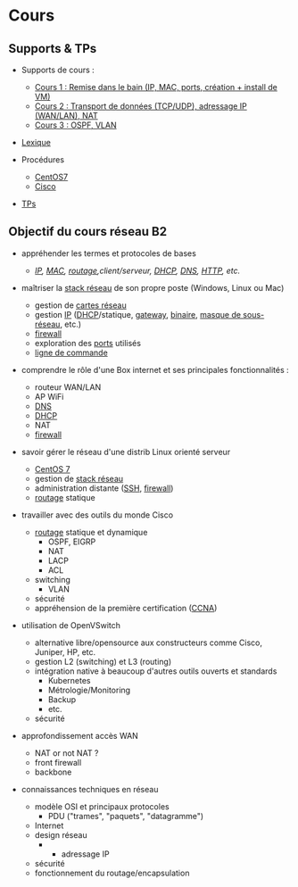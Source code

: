 # Cours
## Supports & TPs

* Supports de cours : 
  * [Cours 1 : Remise dans le bain (IP, MAC, ports, création + install de VM)](./1.md)
  * [Cours 2 : Transport de données (TCP/UDP), adressage IP (WAN/LAN), NAT](./2.md)
  * [Cours 3 : OSPF, VLAN](./3.md)

* [Lexique](./lexique.md)

* Procédures
  * [CentOS7](./procedures.md)  
  * [Cisco](./procedures-cisco.md)

* [TPs](../tp)

## Objectif du cours réseau B2
* appréhender les termes et protocoles de bases
  * *[IP](./lexique.md#ip--internet-protocol), [MAC](./lexique.md#mac--media-access-control), [routage](./lexique.md#routage-ou-routing),client/serveur, [DHCP](./lexique.md#dhcp--dynamic-host-configuration-protocol), [DNS](./lexique.md#dns--domain-name-system), [HTTP](./lexique.md#http--hypertext-transfer-protocol), etc.*

* maîtriser la [stack réseau](./lexique.md#stack-réseau-ou-stack-tcpip-ou-pile-réseau) de son propre poste (Windows, Linux ou Mac)
  * gestion de [cartes réseau](./lexique.md#carte-réseau-ou-interface-réseau)
  * gestion [IP](./lexique.md#ip--internet-protocol) ([DHCP](./lexique.md#dhcp--dynamic-host-configuration-protocol)/statique, [gateway](./lexique.md#passerelle-ou-gateway), [binaire](./lexique.md#binaire), [masque de sous-réseau](./lexique.md#masque-de-sous-réseau), etc.)
  * [firewall](./lexique.md#pare-feu-ou-firewall)
  * exploration des [ports](./lexique.md#ports) utilisés
  * [ligne de commande](./lexique.md#commandes)
  
* comprendre le rôle d'une Box internet et ses principales fonctionnalités : 
  * routeur WAN/LAN
  * AP WiFi
  * [DNS](./lexique.md#dns--domain-name-system)
  * [DHCP](./lexique.md#dhcp--dynamic-host-configuration-protocol)
  * NAT
  * [firewall](./lexique.md#pare-feu-ou-firewall)

* savoir gérer le réseau d'une distrib Linux orienté serveur
  * [CentOS 7](https://www.centos.org/)
  * gestion de [stack réseau](./lexique.md#stack-réseau-ou-stack-tcpip-ou-pile-réseau)
  * administration distante ([SSH](./lexique.md#ssh--secure-shell), [firewall](./lexique.md#pare-feu-ou-firewall))
  * [routage](./lexique.md#routage-ou-routing) statique
  
* travailler avec des outils du monde Cisco
  * [routage](./lexique.md#routage-ou-routing) statique et dynamique
    * OSPF, EIGRP
    * NAT
    * LACP
    * ACL
  * switching
    * VLAN
  * sécurité
  * appréhension de la première certification ([CCNA](https://www.cisco.com/c/en/us/training-events/training-certifications/certifications/associate/ccna-routing-switching.html))

* utilisation de OpenVSwitch
  * alternative libre/opensource aux constructeurs comme Cisco, Juniper, HP, etc.
  * gestion L2 (switching) et L3 (routing)
  * intégration native à beaucoup d'autres outils ouverts et standards
    * Kubernetes
    * Métrologie/Monitoring
    * Backup
    * etc.
  * sécurité

* approfondissement accès WAN
  * NAT or not NAT ? 
  * front firewall
  * backbone

* connaissances techniques en réseau
  * modèle OSI et principaux protocoles
    * PDU ("trames", "paquets", "datagramme")
  * Internet
  * design réseau
    * + adressage IP
  * sécurité
  * fonctionnement du routage/encapsulation
  
